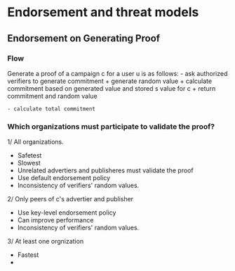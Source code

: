 # Endorsement and threat models

## Endorsement on Generating Proof
### Flow
Generate a proof of a campaign c for a user u is as follows:
    - ask authorized verifiers to generate commitment
        + generate random value
        + calculate commitment based on generated value and stored s value for c
        + return commitment and random value

    - calculate total commitment

### Which organizations must participate to validate the proof?
1/ All organizations.
- Safetest
- Slowest
- Unrelated advertiers and publisheres must validate the proof
- Use default endorsement policy
- Inconsistency of verifiers' random values.

2/ Only peers of c's advertier and publisher
- Use key-level endorsement policy
- Can improve performance
- Inconsistency of verifiers' random values.

3/ At least one orgnization
- Fastest
-